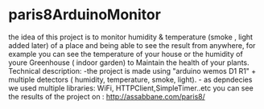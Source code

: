 # paris8ArduinoMonitor
the idea of this project is to monitor  humidity &amp; temperature (smoke , light added later) of a place  and being able to see the result from anywhere, for example you can see the temperature of your house or the humidity of youre Greenhouse ( indoor garden) to Maintain the health of your plants.  Technical description: -the project is made using "arduino wemos D1 R1" + multiple detectors ( humidity, temperature, smoke, light). - as depndecies we used multiple libraries: WiFi, HTTPClient,SimpleTimer..etc   you can see the results of the project on :    http://assabbane.com/paris8/
